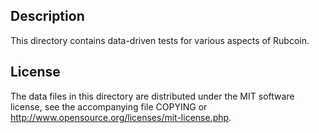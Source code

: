 Description
------------

This directory contains data-driven tests for various aspects of Rubcoin.

License
--------

The data files in this directory are distributed under the MIT software
license, see the accompanying file COPYING or
http://www.opensource.org/licenses/mit-license.php.

